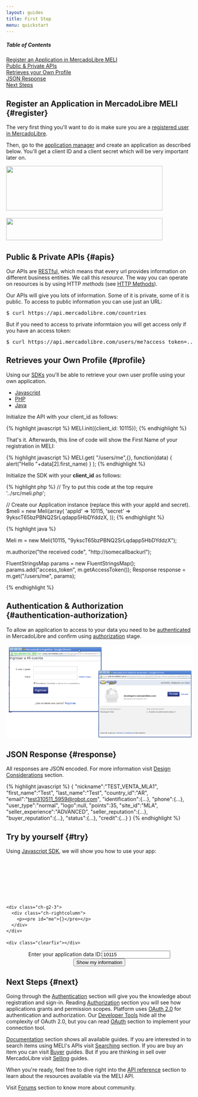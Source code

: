 ```yaml
---
layout: guides
title: First Step
menu: quickstart
---
```



<div class="contents">
<h5>Table of Contents</h5>

<dl>
  <dt><a href="javascript:void(0)" onClick="goToByScroll('register')">Register an Application in MercadoLibre MELI</a></dt>
  <dt><a href="javascript:void(0)" onClick="goToByScroll('apis')">Public &amp; Private APIs</a></dt>
  <dt><a href="javascript:void(0)" onClick="goToByScroll('profile')">Retrieves your Own Profile</a></dt>
  <dt><a href="javascript:void(0)" onClick="goToByScroll('response')">JSON Response</a></dt>
  <dt><a href="javascript:void(0)" onClick="goToByScroll('next')">Next Steps</a></dt>
</dl>
</div>

## Register an Application in MercadoLibre MELI {#register}


The very first thing you'll want to do is make sure you are a [registered user in MercadoLibre](http://www.mercadolibre.com).

Then, go to the [application manager](http://applications.mercadolibre.com) and create an application as described below. You'll get a client ID and a client secret which will be very important later on.

<style type="text/css">
img.appID
{
  width:423px;
  height:120px;
  background:url(/images/application-detail.png) 0px -10px;
}

img.appSecret
{
  width:423px;
  height:60px;
  background:url(/images/application-detail.png) 0px -340px;
}
</style>

<img src="" class="appID">
<br /><br />
<img src="" class="appSecret">


## Public &amp; Private APIs {#apis}


Our APIs are [RESTful](http://es.wikipedia.org/wiki/Representational_State_Transfer), which means that every url provides information on different business entities. We call this _resource_. The way you can operate on resources is by using HTTP _methods_ (see [HTTP Methods](http://www.w3.org/Protocols/rfc2616/rfc2616-sec9.html#sec9)).  

Our APIs will give you lots of information. Some of it is private, some of it is public. To access to public information you can use just an URL:

<pre class="terminal">$ curl https://api.mercadolibre.com/countries</pre>

But if you need to access to private informtaion you will get access only if you have an access token:

<pre class="terminal">$ curl https://api.mercadolibre.com/users/me?access_token=...</pre>

## Retrieves your Own Profile {#profile}

Using our [SDKs](/javascript-sdk) you'll be able to retrieve your own user profile using your own application.

<div id="code">
	<ul>
		<li><a href="#javascript">Javascript</a></li>
		<li><a href="#php">PHP</a></li>
		<li><a href="#java">Java</a></li>
	</ul>
	<div>
		<div id="javascript">
Initialize the API with your client_id as follows:

{% highlight javascript %}
MELI.init({client_id: 10115});
{% endhighlight %}
				

That's it. Afterwards, this line of code will show the First Name of your registration in MELI:

{% highlight javascript %}
MELI.get(
  "/users/me",{},
    function(data) { alert("Hello "+data[2].first_name) }
);
{% endhighlight %}
		</div>
		<div id="php">
Initialize the SDK with your __client_id__ as follows:

{% highlight php %}
// Try to put this code at the top
require '../src/meli.php';

// Create our Application instance (replace this with your appId and secret).
$meli = new Meli(array(
    'appId'         => 10115,
    'secret'        => 9ykscT65bzPBNQ2SrLqdapp5HbDYddzX,
));
			{% endhighlight %}
		</div>
		<div id="java">
			{% highlight java %}

Meli m = new Meli(10115, "9ykscT65bzPBNQ2SrLqdapp5HbDYddzX");

m.authorize("the received code", "http://somecallbackurl");

FluentStringsMap params = new FluentStringsMap();
params.add("access_token", m.getAccessToken());
Response response = m.get("/users/me", params);

{% endhighlight %}
		</div>
	</div>
</div>

<script type="text/javascript">
	$("#code").tabNavigator();
</script>

## Authentication &amp; Authorization {#authentication-authorization}

To allow an application to access to your data you need to be [authenticated](/authentication) in MercadoLibre and confirm using [authorization](/authorization) stage. 

<img src="/images/authentication-authorization.png" alt="Authentication" />


## JSON Response {#response}

All responses are JSON encoded. For more information visit [Design Considerations](/design-considerations/#json) section.

{% highlight javascript %}
{
   "nickname":"TEST_VENTA_MLA1",
   "first_name":"Test",
   "last_name":"Test",
   "country_id":"AR",
   "email":"test310511_5959@robot.com",
   "identification":{...},
   "phone":{...},
   "user_type":"normal",
   "logo":null,
   "points":35,
   "site_id":"MLA",
   "seller_experience":"ADVANCED",
   "seller_reputation":{...},
   "buyer_reputation":{...},
   "status":{...},
   "credit":{...}
}
{% endhighlight %}



## Try by yourself {#try}

Using [Javascript SDK](/javascript-sdk), we will show you how to use your app:

<div class="ch-g1">
  <div class="">
    <div class="ch-g1-3">
      <div class="ch-leftcolumn">
        <p><pre id="nickname">  </pre></p>
        <p><pre id="firstname">  </pre></p>
        <p><pre id="lastname">  </pre></p>
        <p><pre id="email">  </pre></p>
      </div>
    </div>

    <div class="ch-g2-3">
      <div class="ch-rightcolumn">
        <p><pre id="me">{}</pre></p>
      </div>
    </div>

    <div class="clearfix"></div>
  </div>
</div>

<center>
  Enter your application data ID:<input id="target" type="text" value="10115" />
  <input class="ch-btn ch-btn-small" type="button" id="show-my-info" value="Show my information"/>
</center>

<script>

    $(document).ready(function() {
 
        $('#show-my-info').click(function() {

          var ID = parseInt($('#target').val());
          console.log(ID);

          MELI.init({client_id: ID});
          
          MELI.login(function() {

            MELI.get('/users/me', null, function(data) {
              
              var userInfo = data[2];
              console.log(userInfo);

              $('#nickname').html(JSON.stringify(userInfo.nickname));
              $('#nickname').show();

              $('#firstname').html(JSON.stringify(userInfo.first_name));
              $('#firstname').show();

              $('#lastname').html(JSON.stringify(userInfo.last_name));
              $('#lastname').show();

              $('#email').html(JSON.stringify(userInfo.email));
              $('#email').show();

              $('#me').html(JSON.stringify(userInfo));
              $('#me').show();
            });

          });
        });
     });
</script>


## Next Steps {#next}

Going through the [Authentication](/authentication) section will give you the knowledge about registration and sign-in. Reading [Authorization](/authorization) section you will see how applications grants and permission scopes. Platform uses [OAuth 2.0](http://tools.ietf.org/pdf/draft-ietf-oauth-v2-12.pdf) for authentication and authorization. Our [Developer Tools](/javascript-sdk) hide all the complexity of OAuth 2.0, but you can read [OAuth](/oauth-introduction) section to implement your connection tool. 

[Documentation](/guides) section shows all available guides. If you are interested in to search items using MELI's APIs visit [Searching](/search-visual-introduction) section. If you are buy an item you can visit [Buyer](/bookmarks) guides. But if you are thinking in sell over MercadoLibre visit [Selling](/listing-introduction) guides.

When you're ready, feel free to dive right into the [API reference](/guide-appendix) section to learn about the resources available via the MELI API.

Visit [Forums](/discuss) section to know more about community. 

